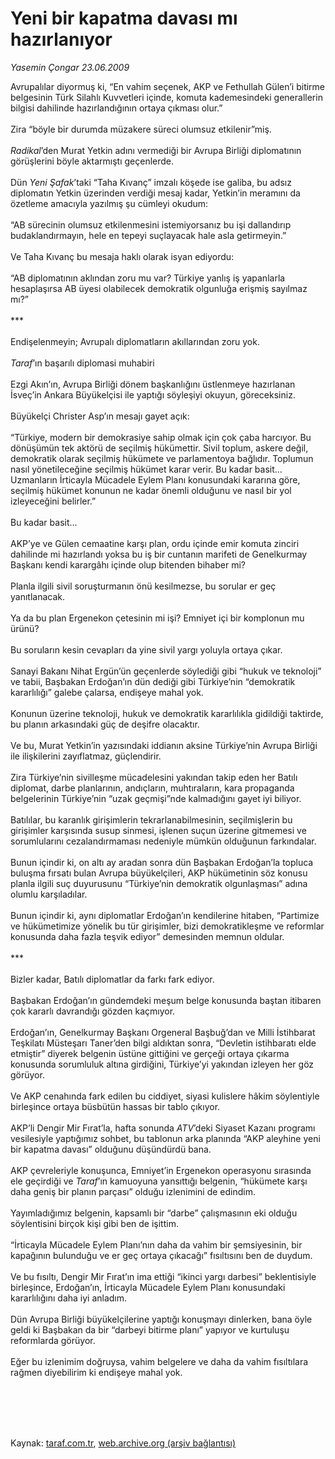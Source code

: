 # Yeni bir kapatma davası mı hazırlanıyor

*Yasemin Çongar 23.06.2009*

<div class="taraf_structure_2col_1zq">
<div class="margen_n">



 <p>Avrupalılar diyormuş ki, “En vahim seçenek, AKP ve Fethullah Gülen’i bitirme belgesinin Türk Silahlı Kuvvetleri içinde, komuta kademesindeki generallerin bilgisi dahilinde hazırlandığının ortaya çıkması olur.” <br/><br/>Zira “böyle bir durumda müzakere süreci olumsuz etkilenir”miş.<i> <br/><br/>Radikal</i>’den Murat Yetkin adını vermediği bir Avrupa Birliği diplomatının görüşlerini böyle aktarmıştı geçenlerde. <br/><br/>Dün <i>Yeni Şafak</i>’taki “Taha Kıvanç” imzalı köşede ise galiba, bu adsız diplomatın Yetkin üzerinden verdiği mesaj kadar, Yetkin’in meramını da özetleme amacıyla yazılmış şu cümleyi okudum: <br/><br/>“AB sürecinin olumsuz etkilenmesini istemiyorsanız bu işi dallandırıp budaklandırmayın, hele en tepeyi suçlayacak hale asla getirmeyin.” <br/><br/>Ve Taha Kıvanç bu mesaja haklı olarak isyan ediyordu: <br/><br/>“AB diplomatının aklından zoru mu var? Türkiye yanlış iş yapanlarla hesaplaşırsa AB üyesi olabilecek demokratik olgunluğa erişmiş sayılmaz mı?” <br/><br/>*** <br/><br/>Endişelenmeyin; Avrupalı diplomatların akıllarından zoru yok.<i> <br/><br/>Taraf</i>’ın başarılı diplomasi muhabiri <br/><br/>Ezgi Akın’ın, Avrupa Birliği dönem başkanlığını üstlenmeye hazırlanan İsveç’in Ankara Büyükelçisi ile yaptığı söyleşiyi okuyun, göreceksiniz. <br/><br/>Büyükelçi Christer Asp’ın mesajı gayet açık: <br/><br/>“Türkiye, modern bir demokrasiye sahip olmak için çok çaba harcıyor. Bu dönüşümün tek aktörü de seçilmiş hükümettir. Sivil toplum, askere değil, demokratik olarak seçilmiş hükümete ve parlamentoya bağlıdır. Toplumun nasıl yönetileceğine seçilmiş hükümet karar verir. Bu kadar basit... Uzmanların İrticayla Mücadele Eylem Planı konusundaki kararına göre, seçilmiş hükümet konunun ne kadar önemli olduğunu ve nasıl bir yol izleyeceğini belirler.” <br/><br/>Bu kadar basit... <br/><br/>AKP’ye ve Gülen cemaatine karşı plan, ordu içinde emir komuta zinciri dahilinde mi hazırlandı yoksa bu iş bir cuntanın marifeti de Genelkurmay Başkanı kendi karargâhı içinde olup bitenden bihaber mi? <br/><br/>Planla ilgili sivil soruşturmanın önü kesilmezse, bu sorular er geç yanıtlanacak. <br/><br/>Ya da bu plan Ergenekon çetesinin mi işi? Emniyet içi bir komplonun mu ürünü? <br/><br/>Bu soruların kesin cevapları da yine sivil yargı yoluyla ortaya çıkar. <br/><br/>Sanayi Bakanı Nihat Ergün’ün geçenlerde söylediği gibi “hukuk ve teknoloji” ve tabii, Başbakan Erdoğan’ın dün dediği gibi Türkiye’nin “demokratik kararlılığı” galebe çalarsa, endişeye mahal yok. <br/><br/>Konunun üzerine teknoloji, hukuk ve demokratik kararlılıkla gidildiği taktirde, bu planın arkasındaki güç de deşifre olacaktır. <br/><br/>Ve bu, Murat Yetkin’in yazısındaki iddianın aksine Türkiye’nin Avrupa Birliği ile ilişkilerini zayıflatmaz, güçlendirir. <br/><br/>Zira Türkiye’nin sivilleşme mücadelesini yakından takip eden her Batılı diplomat, darbe planlarının, andıçların, muhtıraların, kara propaganda belgelerinin Türkiye’nin “uzak geçmişi”nde kalmadığını gayet iyi biliyor. <br/><br/>Batılılar, bu karanlık girişimlerin tekrarlanabilmesinin, seçilmişlerin bu girişimler karşısında susup sinmesi, işlenen suçun üzerine gitmemesi ve sorumlularını cezalandırmaması nedeniyle mümkün olduğunun farkındalar. <br/><br/>Bunun içindir ki, on altı ay aradan sonra dün Başbakan Erdoğan’la topluca buluşma fırsatı bulan Avrupa büyükelçileri, AKP hükümetinin söz konusu planla ilgili suç duyurusunu “Türkiye’nin demokratik olgunlaşması” adına olumlu karşıladılar. <br/><br/>Bunun içindir ki, aynı diplomatlar Erdoğan’ın kendilerine hitaben, “Partimize ve hükümetimize yönelik bu tür girişimler, bizi demokratikleşme ve reformlar konusunda daha fazla teşvik ediyor” demesinden memnun oldular. <br/><br/>*** <br/><br/>Bizler kadar, Batılı diplomatlar da farkı fark ediyor. <br/><br/>Başbakan Erdoğan’ın gündemdeki meşum belge konusunda baştan itibaren çok kararlı davrandığı gözden kaçmıyor. <br/><br/>Erdoğan’ın, Genelkurmay Başkanı Orgeneral Başbuğ’dan ve Milli İstihbarat Teşkilatı Müsteşarı Taner’den bilgi aldıktan sonra, “Devletin istihbaratı elde etmiştir” diyerek belgenin üstüne gittiğini ve gerçeği ortaya çıkarma konusunda sorumluluk altına girdiğini, Türkiye’yi yakından izleyen her göz görüyor. <br/><br/>Ve AKP cenahında fark edilen bu ciddiyet, siyasi kulislere hâkim söylentiyle birleşince ortaya büsbütün hassas bir tablo çıkıyor. <br/><br/>AKP’li Dengir Mir Fırat’la, hafta sonunda <i>ATV</i>’deki Siyaset Kazanı programı vesilesiyle yaptığımız sohbet, bu tablonun arka planında “AKP aleyhine yeni bir kapatma davası” olduğunu düşündürdü bana. <br/><br/>AKP çevreleriyle konuşunca, Emniyet’in Ergenekon operasyonu sırasında ele geçirdiği ve <i>Taraf</i>’ın kamuoyuna yansıttığı belgenin, “hükümete karşı daha geniş bir planın parçası” olduğu izlenimini de edindim. <br/><br/>Yayımladığımız belgenin, kapsamlı bir “darbe” çalışmasının eki olduğu söylentisini birçok kişi gibi ben de işittim. <br/><br/>“İrticayla Mücadele Eylem Planı’nın daha da vahim bir şemsiyesinin, bir kapağının bulunduğu ve er geç ortaya çıkacağı” fısıltısını ben de duydum. <br/><br/>Ve bu fısıltı, Dengir Mir Fırat’ın ima ettiği “ikinci yargı darbesi” beklentisiyle birleşince, Erdoğan’ın, İrticayla Mücadele Eylem Planı konusundaki kararlılığını daha iyi anladım. <br/><br/>Dün Avrupa Birliği büyükelçilerine yaptığı konuşmayı dinlerken, bana öyle geldi ki Başbakan da bir “darbeyi bitirme planı” yapıyor ve kurtuluşu reformlarda görüyor. <br/><br/>Eğer bu izlenimim doğruysa, vahim belgelere ve daha da vahim fısıltılara rağmen diyebilirim ki endişeye mahal yok.</p>
<br/>
<br/>
<br/>



<br/>


<div id="taraf_not">
</div>

</div>


</div>

Kaynak: [taraf.com.tr](http://www.taraf.com.tr:80/makale/6189.htm), [web.archive.org (arşiv bağlantısı)](http://web.archive.org/web/20090727070000/http://www.taraf.com.tr:80/makale/6189.htm)
